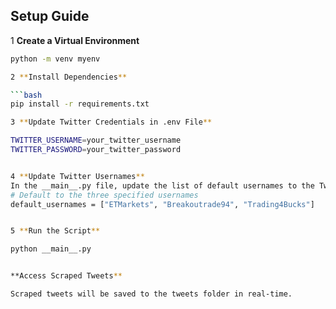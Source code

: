## Setup Guide

1 **Create a Virtual Environment**

   ```bash
   python -m venv myenv
   
2 **Install Dependencies**

   ```bash
   pip install -r requirements.txt

3 **Update Twitter Credentials in .env File**

TWITTER_USERNAME=your_twitter_username
TWITTER_PASSWORD=your_twitter_password


4 **Update Twitter Usernames**
In the __main__.py file, update the list of default usernames to the Twitter accounts whose data you want to scrape:
# Default to the three specified usernames
default_usernames = ["ETMarkets", "Breakoutrade94", "Trading4Bucks"]


5 **Run the Script**

python __main__.py


**Access Scraped Tweets**

Scraped tweets will be saved to the tweets folder in real-time.








